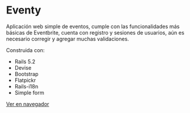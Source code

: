 # Eventy

Aplicación web simple de eventos, cumple con las funcionalidades más básicas de Eventbrite, cuenta con registro y sesiones de usuarios, aún es necesario corregir y agregar muchas validaciones.

Construida con:

* Rails 5.2 
* Devise
* Bootstrap
* Flatpickr
* Rails-i18n
* Simple form

[Ver en navegador](https://sheltered-mountain-61366.herokuapp.com/)

